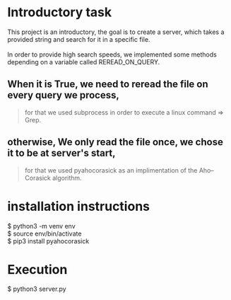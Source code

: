 # Introductory task

This project is an introductory, the goal is to create a server, which takes a provided string and search for it in a specific file.<br />
<br />
In order to provide high search speeds, we implemented some methods depending on a variable called REREAD_ON_QUERY.<br />
## When it is True, we need to reread the file on every query we process, <br />
> for that we used subprocess in order to execute a linux command => Grep.<br />
## otherwise, We only read the file once, we chose it to be at server's start, <br />
> for that we used pyahocorasick as an implimentation of the Aho–Corasick algorithm.<br />

# installation instructions

  $ python3 -m venv env<br />
  $ source env/bin/activate<br />
  $ pip3 install pyahocorasick<br />

# Execution

  $ python3 server.py
